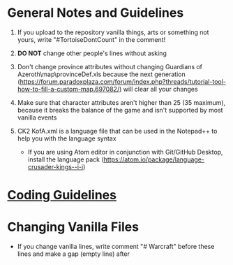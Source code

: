 # General Notes and Guidelines

1. If you upload to the repository vanilla things, arts or something not yours, write "#TortoiseDontCount" in the comment!

2. **DO NOT** change other people's lines without asking

3. Don't change province attributes without changing Guardians of Azeroth\map\provinceDef.xls
because the next generation (https://forum.paradoxplaza.com/forum/index.php?threads/tutorial-tool-how-to-fill-a-custom-map.697082/) will clear all your changes

4. Make sure that character attributes aren't higher than 25 (35 maximum), because it breaks the balance of the game and isn't supported by most vanilla events

5. CK2 KofA.xml is a language file that can be used in the Notepad++ to help you with the language syntax
      - If you are using Atom editor in conjunction with Git/GitHub Desktop, install the language pack (https://atom.io/package/language-crusader-kings--i-i)

# [Coding Guidelines](DEVELOPMENT.md)
 
# Changing Vanilla Files
- If you change vanilla lines, write comment "# Warcraft" before these lines and make a gap (empty line) after
